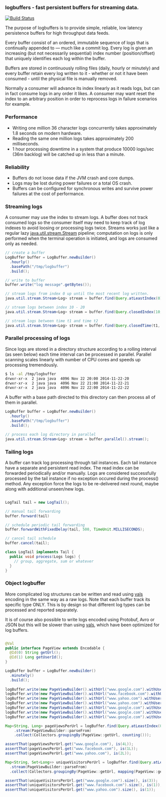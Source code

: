 ### logbuffers - fast persistent buffers for streaming data. 

[![Build Status](https://travis-ci.org/deephacks/logbuffers.svg?branch=master)](https://travis-ci.org/deephacks/logbuffers)

The purpose of logbuffers is to provide simple, reliable, low latency persistence buffers for high throughput data feeds. 

Every buffer consist of an ordered, immutable sequence of logs that is continually appended to — much like a commit log.
Every log is given an increasing (but not necessarily sequential) index number (position/offset) that uniquely identifies each log within the buffer.

Buffers are stored in continuously rolling files (daily, hourly or minutely) and every buffer retain every log written to it - whether or not it have been consumed - until the physical file is manually removed. 

Normally a consumer will advance its index linearly as it reads logs, but can in fact consume logs in any order it likes. A consumer may want reset the index to an arbitrary position in order to reprocess logs in failure scenarios for example.

### Performance

- Writing one million 36 character logs concurrently takes approximately 1.8 seconds on modern hardware.
- Reading the same one million logs takes approximately 200 milliseconds.
- 1 hour processing downtime in a system that produce 10000 logs/sec (36m backlog) will be catched up in less than a minute.


### Reliability

- Buffers do not loose data if the JVM crash and core dumps.
- Logs may be lost during power failures or a total OS crash.
- Buffers can be configured for synchronous writes and survive power failures at the cost of performance.


### Streaming logs

A consumer may use the index to stream logs. A buffer does not track consumed logs so the consumer itself may need to keep track of log indexes to avoid loosing or processing logs twice. Streams works just like a regular lazy [java.util.stream.Stream](https://docs.oracle.com/javase/8/docs/api/java/util/stream/Stream.html) pipeline; computation on logs is only performed when the terminal operation is initiated, and logs are consumed only as needed.

```java
// create a buffer
LogBuffer buffer = LogBuffer.newBuilder()
  .hourly()
  .basePath("/tmp/logbuffer")
  .build();

// write to buffer
buffer.write("log message".getBytes());

// stream logs from index 0 up until the most recent log written.
java.util.stream.Stream<Log> stream = buffer.find(Query.atLeastIndex(0)).stream();

// stream logs between index 10 - 20
java.util.stream.Stream<Log> stream = buffer.find(Query.closedIndex(10, 20)).stream();

// stream logs between time t1 and time t2
java.util.stream.Stream<Log> stream = buffer.find(Query.closedTime(t1, t2)).stream();

```
### Parallel processing of logs

Since logs are stored in a directory structure according to a rolling interval (as seen below) each time interval can be processed in parallel. Parallel scanning scales linearly with number of CPU cores and speeds up processing tremendously.

```sh
$ ls -al /tmp/logbuffer
drwxr-xr-x  2 java java  4096 Nov 22 20:00 2014-11-22-20
drwxr-xr-x  2 java java  4096 Nov 22 21:00 2014-11-22-21
drwxr-xr-x  2 java java  4096 Nov 22 22:00 2014-11-22-22
```

A buffer with a base path directed to this directory can then process all of them in parallel.

```java
LogBuffer buffer = LogBuffer.newBuilder()
  .hourly()
  .basePath("/tmp/logbuffer")
  .build();

// process each log directory in parallel
java.util.stream.Stream<Log> stream = buffer.parallel().stream();
```

### Tailing logs

A buffer can track log processing through tail instances. Each tail instance have a separate and persistent read index. The read index can be forwarded periodically and/or manually. Logs are considered successfully processed by the tail instance if no exception occured during the process() method. Any exception force the logs to be re-delivered next round, maybe along with additional unseen/new logs.


```java

LogTail tail = new LogTail();

// manual tail forwarding
buffer.forward(tail)

// schedule periodic tail forwarding
buffer.forwardWithFixedDelay(tail, 500, TimeUnit.MILLISECONDS);

// cancel tail schedule
buffer.cancel(tail);

class LogTail implements Tail {
  public void process(Logs logs) { 
    // group, aggregate, sum or whatever 
  }
}

```


### Object logbuffer

More complicated log structures can be written and read using [vals](https://github.com/deephacks/vals) encoding in the same way as a raw logs. Note that each buffer track its specific type ONLY. This is by design so that different log types can be processed and reported separately.

It is of course also possible to write logs encoded using Protobuf, Avro or JSON but this will be slower than using  [vals](https://github.com/deephacks/vals), which have been optimized for log buffers.

```java

@Val
public interface PageView extends Encodable {
  @Id(0) String getUrl();
  @Id(1) Long getUserId();
}

LogBuffer buffer = LogBuffer.newBuilder()
  .minutely()
  .build();
  
logBuffer.write(new PageViewBuilder().withUrl("www.google.com").withUserId(1L).build());
logBuffer.write(new PageViewBuilder().withUrl("www.facebook.com").withUserId(1L).build());
logBuffer.write(new PageViewBuilder().withUrl("www.yahoo.com").withUserId(2L).build());
logBuffer.write(new PageViewBuilder().withUrl("www.yahoo.com").withUserId(2L).build());
logBuffer.write(new PageViewBuilder().withUrl("www.google.com").withUserId(4L).build());
logBuffer.write(new PageViewBuilder().withUrl("www.google.com").withUserId(5L).build());
logBuffer.write(new PageViewBuilder().withUrl("www.google.com").withUserId(1L).build());

Map<String, Long> pageViewsPerUrl = logBuffer.find(Query.atLeastIndex(0))
    .stream(PageViewBuilder::parseFrom)
    .collect(Collectors.groupingBy(PageView::getUrl, counting()));

assertThat(pageViewsPerUrl.get("www.google.com"), is(4L));
assertThat(pageViewsPerUrl.get("www.facebook.com"), is(1L));
assertThat(pageViewsPerUrl.get("www.yahoo.com"), is(2L));

Map<String, Set<Long>> uniqueVisitorsPerUrl = logBuffer.find(Query.atLeastIndex(0))
  .stream(PageViewBuilder::parseFrom)
  .collect(Collectors.groupingBy(PageView::getUrl, mapping(PageView::getUserId, toSet())));

assertThat(uniqueVisitorsPerUrl.get("www.google.com").size(), is(3));
assertThat(uniqueVisitorsPerUrl.get("www.facebook.com").size(), is(1));
assertThat(uniqueVisitorsPerUrl.get("www.yahoo.com").size(), is(1));

```
